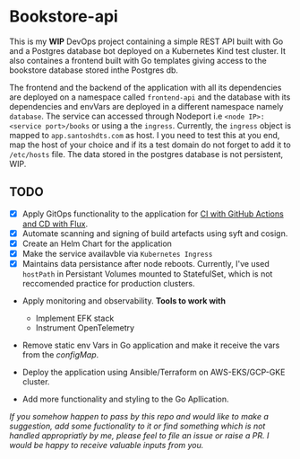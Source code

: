 # Bookstore-api

This is my **WIP** DevOps project containing a simple REST API built with Go and a Postgres database bot deployed on a Kubernetes Kind test cluster. It also containes a frontend built with Go templates giving access to the bookstore database stored inthe Postgres db.

The frontend and the backend of the application with all its dependencies are deployed on a namespace called `frontend-api` and the database with its dependencies and envVars are deployed in a different namespace namely `database`. The service can accessed through Nodeport i.e `<node IP>:<service port>/books` or using a the `ingress`. Currently, the `ingress` object is mapped to `app.santoshdts.com` as host. I you need to test this at you end, map the host of your choice and if its a test domain do not forget to add it to `/etc/hosts` file. The data stored in the postgres database is not persistent, WIP.

## TODO

- [x] Apply GitOps functionality to the application for [CI with GitHub Actions and CD with Flux](https://santoshdts.hashnode.dev/a-step-by-step-guide-to-gitops-with-github-actions-and-flux2-including-a-hands-on-demo). 
- [x] Automate scanning and signing of build artefacts using syft and cosign. 
- [x] Create an Helm Chart for the application
- [x] Make the service availavble via `Kubernetes Ingress`
- [x] Maintains data persistance after node reboots. Currently, I've used `hostPath` in Persistant Volumes mounted to StatefulSet, which is not reccomended practice for production clusters.
- Apply monitoring and observability.
    **Tools to work with**
    - Implement EFK stack
    - Instrument OpenTelemetry
    
- Remove static env Vars in Go application and make it receive the vars from the *configMap*.
- Deploy the application using Ansible/Terraform on AWS-EKS/GCP-GKE cluster.
- Add more functionality and styling to the Go Apllication.


*If you somehow happen to pass by this repo and would like to make a suggestion, add some fuctionality to it or find something which is not handled appropriatly by me, please feel to file an issue or raise a PR. I would be happy to receive valuable inputs from you.*
